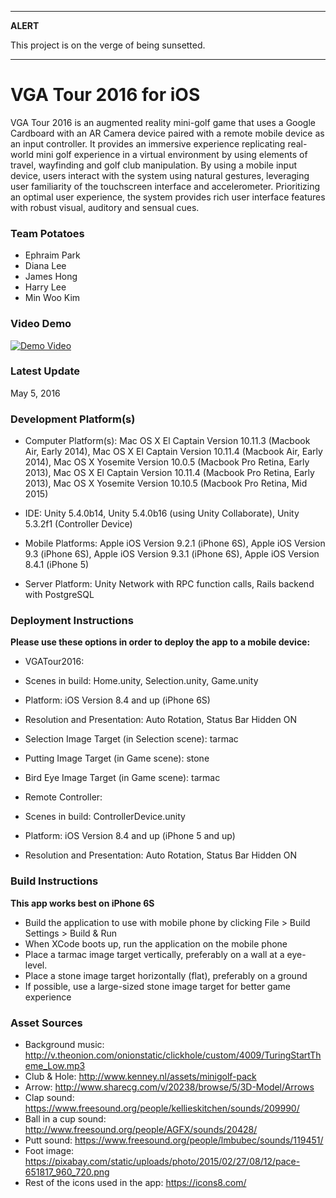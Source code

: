 
---
**ALERT**

This project is on the verge of being sunsetted.

---

# VGA Tour 2016 for iOS

VGA Tour 2016 is an augmented reality mini-golf game that uses a Google Cardboard with an AR Camera device paired with a remote mobile device as an input controller. It provides an immersive experience replicating real-world mini golf experience in a virtual environment by using elements of travel, wayfinding and golf club manipulation. By using a mobile input device, users interact with the system using natural gestures, leveraging user familiarity of the touchscreen interface and accelerometer. Prioritizing an optimal user experience, the system provides rich user interface features with robust visual, auditory and sensual cues.

### Team Potatoes
* Ephraim Park
* Diana Lee
* James Hong
* Harry Lee
* Min Woo Kim

### Video Demo
[![Demo Video](http://minwookim.co/assets/vga_title.png)](http://minwookim.co/vgatour "VGA Tour 2016")
 
### Latest Update
May 5, 2016

### Development Platform(s)
* Computer Platform(s): Mac OS X El Captain Version 10.11.3 (Macbook Air, Early 2014), Mac OS X El Captain Version 10.11.4 (Macbook Air, Early 2014), Mac OS X Yosemite Version 10.0.5 (Macbook Pro Retina, Early 2013), Mac OS X El Captain Version 10.11.4 (Macbook Pro Retina, Early 2013), Mac OS X Yosemite Version 10.10.5 (Macbook Pro Retina, Mid 2015)

* IDE: Unity 5.4.0b14, Unity 5.4.0b16 (using Unity Collaborate), Unity 5.3.2f1 (Controller Device)

* Mobile Platforms: Apple iOS Version 9.2.1 (iPhone 6S), Apple iOS Version 9.3 (iPhone 6S), Apple iOS Version 9.3.1 (iPhone 6S), Apple iOS Version 8.4.1 (iPhone 5)

* Server Platform: Unity Network with RPC function calls, Rails backend with PostgreSQL

### Deployment Instructions
**Please use these options in order to deploy the app to a mobile device:**
* VGATour2016:
 * Scenes in build: Home.unity, Selection.unity, Game.unity
 * Platform: iOS Version 8.4 and up (iPhone 6S)
 * Resolution and Presentation: Auto Rotation, Status Bar Hidden ON
 * Selection Image Target (in Selection scene): tarmac
 * Putting Image Target (in Game scene): stone
 * Bird Eye Image Target (in Game scene): tarmac

* Remote Controller:
 * Scenes in build: ControllerDevice.unity
 * Platform: iOS Version 8.4 and up (iPhone 5 and up)
 * Resolution and Presentation: Auto Rotation, Status Bar Hidden ON

### Build Instructions
**This app works best on iPhone 6S**
* Build the application to use with mobile phone by clicking File > Build Settings > Build & Run
* When XCode boots up, run the application on the mobile phone
* Place a tarmac image target vertically, preferably on a wall at a eye-level.
* Place a stone image target horizontally (flat), preferably on a ground
* If possible, use a large-sized stone image target for better game experience

### Asset Sources
 * Background music: http://v.theonion.com/onionstatic/clickhole/custom/4009/TuringStartTheme_Low.mp3
 * Club & Hole: http://www.kenney.nl/assets/minigolf-pack
 * Arrow: http://www.sharecg.com/v/20238/browse/5/3D-Model/Arrows
 * Clap sound: https://www.freesound.org/people/kellieskitchen/sounds/209990/
 * Ball in a cup sound: http://www.freesound.org/people/AGFX/sounds/20428/ 
 * Putt sound: https://www.freesound.org/people/lmbubec/sounds/119451/ 
 * Foot image: https://pixabay.com/static/uploads/photo/2015/02/27/08/12/pace-651817_960_720.png
 * Rest of the icons used in the app: https://icons8.com/

